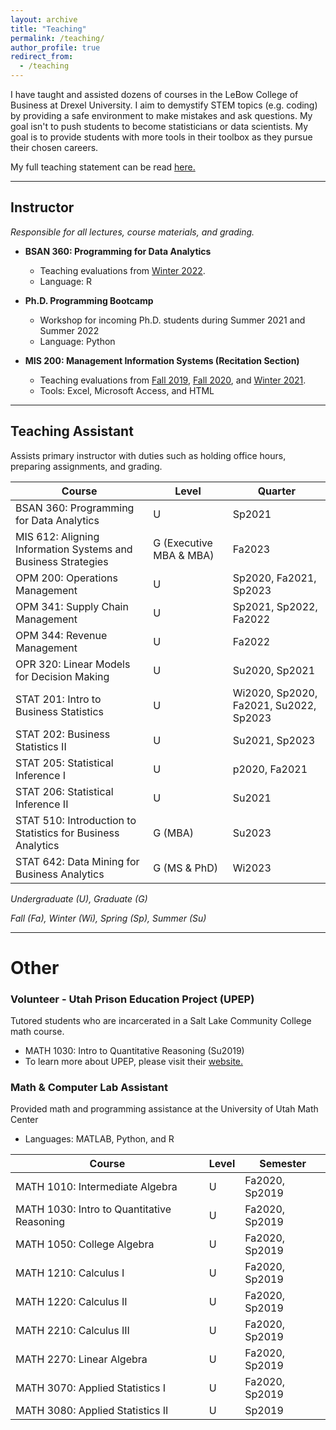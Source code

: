 ```yaml
---
layout: archive
title: "Teaching"
permalink: /teaching/
author_profile: true
redirect_from:
  - /teaching
---
```


I have taught and assisted dozens of courses in the LeBow College of Business at Drexel University. I aim to demystify STEM topics (e.g. coding) by providing a safe environment to make mistakes and ask questions. My goal isn't to push students to become statisticians or data scientists. My goal is to provide students with more tools in their toolbox as they pursue their chosen careers. 


My full teaching statement can be read <a href="/files/BuhlerTeachingStatement.pdf" target="_blank" rel="noopener noreferrer"> here. </a> 

---

## Instructor
*Responsible for all lectures, course materials, and grading.*
- **BSAN 360: Programming for Data Analytics**
	- Teaching evaluations from <a href="/files/BSAN-360_Winter2022.pdf" target="_blank" rel="noopener noreferrer">Winter 2022</a>.
	- Language: R


- **Ph.D. Programming Bootcamp**
	- Workshop for incoming Ph.D. students during Summer 2021 and Summer 2022
	- Language: Python 

- **MIS 200: Management Information Systems (Recitation Section)**

	- Teaching evaluations from <a href="/files/MIS-200_Fall2019.pdf" target="_blank" rel="noopener noreferrer">Fall 2019</a>,  <a href="/files/MIS-200_Fall2020.pdf" target="_blank" rel="noopener noreferrer">Fall 2020</a>, and <a href="/files/MIS-200_Winter2021.pdf" target="_blank" rel="noopener noreferrer">Winter 2021</a>. 
	-  Tools: Excel, Microsoft Access, and HTML
	
---

## Teaching Assistant
Assists primary instructor with duties such as holding office hours, preparing assignments, and grading.

| Course | Level | Quarter |
| ---- | --- | --- |
| BSAN 360: Programming for Data Analytics | U | Sp2021 |
| MIS 612: Aligning Information Systems and Business Strategies | G (Executive MBA & MBA) | Fa2023 |
| OPM 200: Operations Management | U | Sp2020, Fa2021, Sp2023 |
| OPM 341: Supply Chain Management | U | Sp2021, Sp2022, Fa2022 |
| OPM 344: Revenue Management | U | Fa2022 |
| OPR 320: Linear Models for Decision Making | U | Su2020, Sp2021 |
| STAT 201: Intro to Business Statistics | U | Wi2020, Sp2020, Fa2021, Su2022, Sp2023 |
| STAT 202: Business Statistics II | U | Su2021, Sp2023 |
| STAT 205: Statistical Inference I  | U | p2020, Fa2021 |
| STAT 206: Statistical Inference II | U | Su2021 |
| STAT 510: Introduction to Statistics for Business Analytics | G (MBA) | Su2023 |
| STAT 642: Data Mining for Business Analytics  | G (MS & PhD) | Wi2023 |

*Undergraduate (U), Graduate (G)*

*Fall (Fa), Winter (Wi), Spring (Sp), Summer (Su)*

---

# Other
### Volunteer - Utah Prison Education Project (UPEP) 
Tutored students who are incarcerated in a Salt Lake Community College math course.
- MATH 1030: Intro to Quantitative Reasoning (Su2019)
- To learn more about UPEP,  please visit their <a href="https://prisoneducationproject.utah.edu/" target="_blank" rel="noopener noreferrer">website.</a>


### Math & Computer Lab Assistant  
Provided math and programming assistance at the University of Utah Math Center 

- Languages: MATLAB, Python, and R 

| Course | Level | Semester |
| ---- | --- | --- |
| MATH 1010: Intermediate Algebra | U | Fa2020, Sp2019 |
| MATH 1030: Intro to Quantitative Reasoning| U | Fa2020, Sp2019 |
| MATH 1050: College Algebra | U | Fa2020, Sp2019 |
| MATH 1210: Calculus I | U | Fa2020, Sp2019 |
| MATH 1220: Calculus II | U | Fa2020, Sp2019 |
| MATH 2210: Calculus III | U | Fa2020, Sp2019 |
| MATH 2270: Linear Algebra | U | Fa2020, Sp2019 |
| MATH 3070: Applied Statistics I  | U | Fa2020, Sp2019 |
| MATH 3080: Applied Statistics II| U | Sp2019 |

